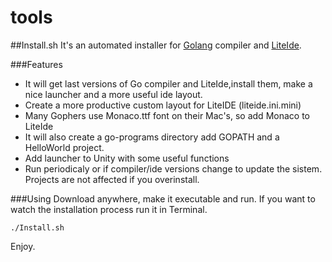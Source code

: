 tools
=====
##Install.sh
It's an automated installer for [Golang](http://golang.org) compiler and [LiteIde](https://github.com/visualfc/liteide).

###Features
* It will get last versions of Go compiler and LiteIde,install them, make a nice launcher and a more useful ide layout.
* Create a more productive custom layout for LiteIDE (liteide.ini.mini)
* Many Gophers use Monaco.ttf font on their Mac's, so add Monaco to LiteIde
* It will also create a go-programs directory add GOPATH and a HelloWorld project.
* Add launcher to Unity with some useful functions
* Run periodicaly or if compiler/ide versions change to update the sistem. Projects are not affected if you overinstall.

###Using
Download anywhere, make it executable and run. If you want to watch the installation process run it in Terminal.

`./Install.sh`


Enjoy.
